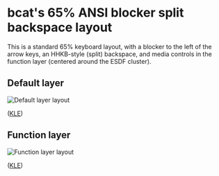 # bcat's 65% ANSI blocker split backspace layout

This is a standard 65% keyboard layout, with a blocker to the left of the arrow
keys, an HHKB-style (split) backspace, and media controls in the function layer
(centered around the ESDF cluster).

## Default layer

![Default layer layout](https://i.imgur.com/Vdnw2mp.png)

([KLE](http://www.keyboard-layout-editor.com/#/gists/dd675b40cc4df2c7bb78847ac29f5988))

## Function layer

![Function layer layout](https://i.imgur.com/Q304GlI.png)

([KLE](http://www.keyboard-layout-editor.com/#/gists/f29128427f674c43777f045e363d1b44))
